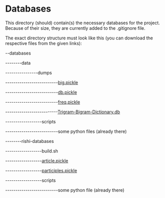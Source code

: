# Databases

This directory (should) contain(s) the necessary databases for the project. Because of their size, they are currently added to the .gitignore file.

The exact directory structure must look like this (you can download the respective files from the given links):

--databases

--------data

----------------dumps

--------------------------[big.pickle](https://drive.google.com/file/d/1HMjHA-1EjiGol9BmYNl0TLioeJOe9g9k/view?usp=sharing)

--------------------------[db.pickle](https://drive.google.com/file/d/1yGxo4rcrxrY_W1nEh34Lbwre1pdS3nOv/view?usp=sharing)

--------------------------[freq.pickle](https://drive.google.com/file/d/1Yb0afL3qt3vvpS4mruyCHeJ03fmie67J/view?usp=sharing)

--------------------------[Trigram-Bigram-Dictionary.db](https://drive.google.com/file/d/1ZLFd6tOBeLCQqm9cY2ld-0OpQgrnINA5/view?usp=sharing)

------------------scripts

--------------------------some python files (already there)

--------rishi-databases

------------------build.sh

------------------[article.pickle](https://drive.google.com/open?id=1wMel_8TpX7l4aeViGIoXYNjOPl157raW)

------------------[participles.pickle](https://drive.google.com/file/d/1ZWalO9ADelgmOoMXT5tti6QPBxLRnVrq/view?usp=sharing)

------------------scripts

--------------------------some python file (already there)

